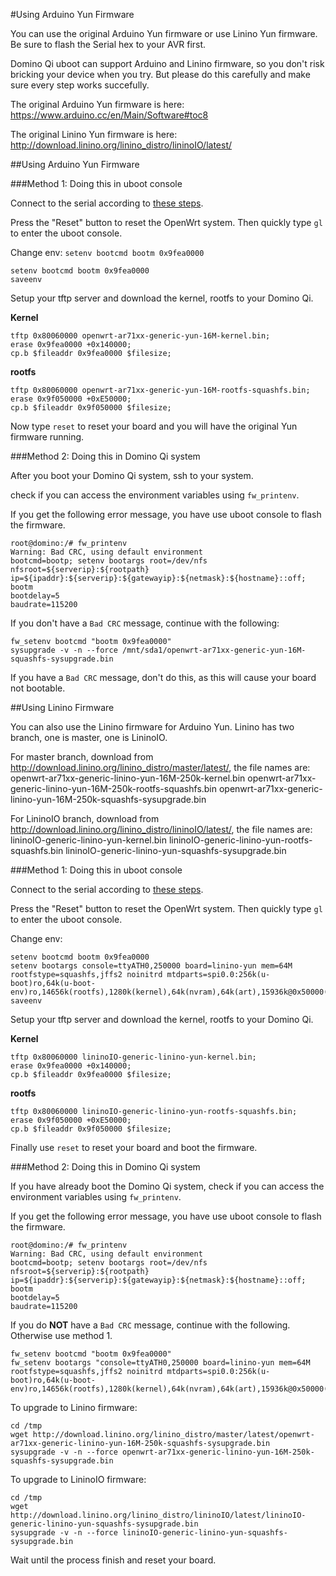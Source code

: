 #Using Arduino Yun Firmware

You can use the original Arduino Yun firmware or use Linino Yun firmware. Be sure to flash the Serial hex to your AVR first.

Domino Qi uboot can support Arduino and Linino firmware, so you don't risk bricking your device when you try. But please do this carefully and make sure every step works succefully.

The original Arduino Yun firmware is here: https://www.arduino.cc/en/Main/Software#toc8

The original Linino Yun firmware is here: http://download.linino.org/linino_distro/lininoIO/latest/ 

##Using Arduino Yun Firmware

###Method 1: Doing this in uboot console

Connect to the serial according to [these steps](serial.html).

Press the "Reset" button to reset the OpenWrt system. Then quickly type `gl` to enter the uboot console.

Change env: `setenv bootcmd bootm 0x9fea0000`
```
setenv bootcmd bootm 0x9fea0000
saveenv
```

Setup your tftp server and download the kernel, rootfs to your Domino Qi.

**Kernel**
```
tftp 0x80060000 openwrt-ar71xx-generic-yun-16M-kernel.bin;
erase 0x9fea0000 +0x140000;
cp.b $fileaddr 0x9fea0000 $filesize;
```

**rootfs**
```
tftp 0x80060000 openwrt-ar71xx-generic-yun-16M-rootfs-squashfs.bin;
erase 0x9f050000 +0xE50000;
cp.b $fileaddr 0x9f050000 $filesize;
```

Now type `reset` to reset your board and you will have the original Yun firmware running.

###Method 2: Doing this in Domino Qi system

After you boot your Domino Qi system, ssh to your system.

check if you can access the environment variables using `fw_printenv`.

If you get the following error message, you have use uboot console to flash the firmware.
```
root@domino:/# fw_printenv 
Warning: Bad CRC, using default environment
bootcmd=bootp; setenv bootargs root=/dev/nfs nfsroot=${serverip}:${rootpath} ip=${ipaddr}:${serverip}:${gatewayip}:${netmask}:${hostname}::off; bootm
bootdelay=5
baudrate=115200

```

If you don't have a `Bad CRC` message, continue with the following:

```
fw_setenv bootcmd "bootm 0x9fea0000"
sysupgrade -v -n --force /mnt/sda1/openwrt-ar71xx-generic-yun-16M-squashfs-sysupgrade.bin 

```

If you have a `Bad CRC` message, don't do this, as this will cause your board not bootable. 


##Using Linino Firmware

You can also use the Linino firmware for Arduino Yun. Linino has two branch, one is master, one is LininoIO.

For master branch, download from http://download.linino.org/linino_distro/master/latest/, the file names are:
openwrt-ar71xx-generic-linino-yun-16M-250k-kernel.bin
openwrt-ar71xx-generic-linino-yun-16M-250k-rootfs-squashfs.bin
openwrt-ar71xx-generic-linino-yun-16M-250k-squashfs-sysupgrade.bin

For LininoIO branch, download from http://download.linino.org/linino_distro/lininoIO/latest/, the file names are:
lininoIO-generic-linino-yun-kernel.bin
lininoIO-generic-linino-yun-rootfs-squashfs.bin
lininoIO-generic-linino-yun-squashfs-sysupgrade.bin

	
###Method 1: Doing this in uboot console

Connect to the serial according to [these steps](serial.html).

Press the "Reset" button to reset the OpenWrt system. Then quickly type `gl` to enter the uboot console.

Change env:
```
setenv bootcmd bootm 0x9fea0000
setenv bootargs console=ttyATH0,250000 board=linino-yun mem=64M rootfstype=squashfs,jffs2 noinitrd mtdparts=spi0.0:256k(u-boot)ro,64k(u-boot-env)ro,14656k(rootfs),1280k(kernel),64k(nvram),64k(art),15936k@0x50000(firmware)
saveenv
```

Setup your tftp server and download the kernel, rootfs to your Domino Qi.

**Kernel**
```
tftp 0x80060000 lininoIO-generic-linino-yun-kernel.bin;
erase 0x9fea0000 +0x140000;
cp.b $fileaddr 0x9fea0000 $filesize;

```

**rootfs**
```
tftp 0x80060000 lininoIO-generic-linino-yun-rootfs-squashfs.bin;
erase 0x9f050000 +0xE50000;
cp.b $fileaddr 0x9f050000 $filesize;
```

Finally use `reset` to reset your board and boot the firmware.


###Method 2: Doing this in Domino Qi system

If you have already boot the Domino Qi system, check if you can access the environment variables using `fw_printenv`.

If you get the following error message, you have use uboot console to flash the firmware.
```
root@domino:/# fw_printenv 
Warning: Bad CRC, using default environment
bootcmd=bootp; setenv bootargs root=/dev/nfs nfsroot=${serverip}:${rootpath} ip=${ipaddr}:${serverip}:${gatewayip}:${netmask}:${hostname}::off; bootm
bootdelay=5
baudrate=115200

```

If you do **NOT** have a `Bad CRC` message, continue with the following. Otherwise use method 1.
```
fw_setenv bootcmd "bootm 0x9fea0000"
fw_setenv bootargs "console=ttyATH0,250000 board=linino-yun mem=64M rootfstype=squashfs,jffs2 noinitrd mtdparts=spi0.0:256k(u-boot)ro,64k(u-boot-env)ro,14656k(rootfs),1280k(kernel),64k(nvram),64k(art),15936k@0x50000(firmware)"
```

To upgrade to Linino firmware:
```
cd /tmp
wget http://download.linino.org/linino_distro/master/latest/openwrt-ar71xx-generic-linino-yun-16M-250k-squashfs-sysupgrade.bin
sysupgrade -v -n --force openwrt-ar71xx-generic-linino-yun-16M-250k-squashfs-sysupgrade.bin
```

To upgrade to LininoIO firmware:

```
cd /tmp
wget http://download.linino.org/linino_distro/lininoIO/latest/lininoIO-generic-linino-yun-squashfs-sysupgrade.bin
sysupgrade -v -n --force lininoIO-generic-linino-yun-squashfs-sysupgrade.bin
```

Wait until the process finish and reset your board.


